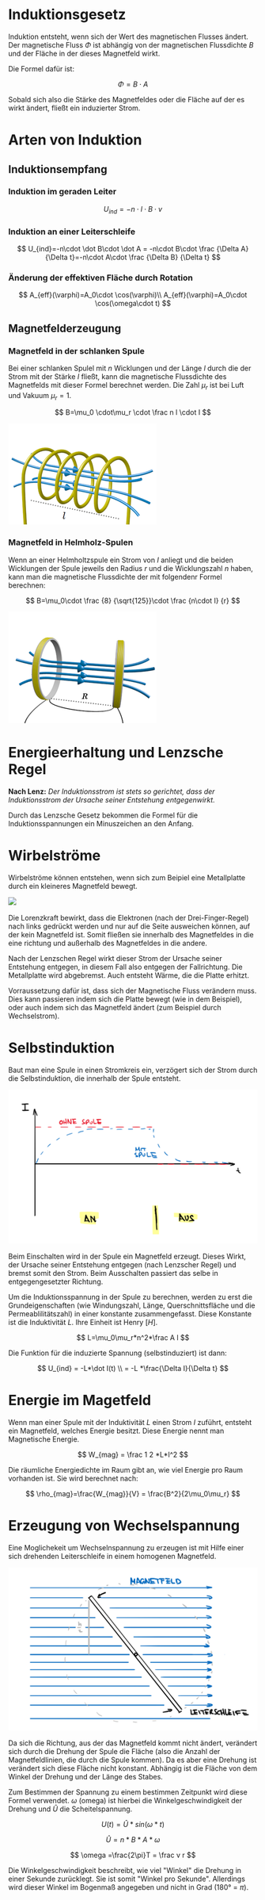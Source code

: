 # Induktionsgesetz

Induktion entsteht, wenn sich der Wert des magnetischen Flusses ändert. Der magnetische Fluss $\Phi$ ist abhängig von der magnetischen Flussdichte $B$ und der Fläche in der dieses Magnetfeld wirkt.

Die Formel dafür ist:

$$
\Phi=B\cdot A
$$

Sobald sich also die Stärke des Magnetfeldes oder die Fläche auf der es wirkt ändert, fließt ein induzierter Strom.

# Arten von Induktion

## Induktionsempfang

### Induktion im geraden Leiter

$$
U_{ind}=-n\cdot l \cdot B\cdot v
$$

### Induktion an einer Leiterschleife

$$
U_{ind}=-n\cdot \dot B\cdot \dot A = -n\cdot B\cdot \frac {\Delta A} {\Delta t}=-n\cdot A\cdot \frac {\Delta B} {\Delta t}
$$

### Änderung der effektiven Fläche durch Rotation

$$
A_{eff}(\varphi)=A_0\cdot \cos(\varphi)\\
A_{eff}(\varphi)=A_0\cdot \cos(\omega\cdot t)
$$

## Magnetfelderzeugung

### Magnetfeld in der schlanken Spule

Bei einer schlanken Spulel mit $n$ Wicklungen und der Länge $l$ durch die der Strom mit der Stärke $I$ fließt, kann die magnetische Flussdichte des Magnetfelds mit dieser Formel berechnet werden. Die Zahl $\mu_r$ ist bei Luft und Vakuum $\mu_r=1$.

$$
B=\mu_0 \cdot\mu_r \cdot \frac n l \cdot I
$$

![](Elektromagnetische%20Induktion/Magnetfeld%20Spule.png)

### Magnetfeld in Helmholz-Spulen

Wenn an einer Helmholtzspule ein Strom von $I$ anliegt und die beiden Wicklungen der Spule jeweils den Radius $r$ und die Wicklungszahl $n$ haben, kann man die magnetische Flussdichte der mit folgendenr Formel berechnen:

$$
B=\mu_0\cdot \frac {8} {\sqrt{125}}\cdot \frac {n\cdot I} {r}
$$

![](Elektromagnetische%20Induktion/Magnetfeld%20Helmholz.png)

# Energieerhaltung und Lenzsche Regel

**Nach Lenz:** *Der Induktionsstrom ist stets so gerichtet, dass der Induktionsstrom der Ursache seiner Entstehung entgegenwirkt.*

Durch das Lenzsche Gesetz bekommen die Formel für die Induktionsspannungen ein Minuszeichen an den Anfang.

# Wirbelströme

Wirbelströme können entstehen, wenn sich zum Beipiel eine Metallplatte durch ein kleineres Magnetfeld bewegt. 

![](Elektromagnetische%20Induktion/Wirbelströme%20Magnetfeld.png)

Die Lorenzkraft bewirkt, dass die Elektronen (nach der Drei-Finger-Regel) nach links gedrückt werden und nur auf die Seite ausweichen können, auf der kein Magnetfeld ist. Somit fließen sie innerhalb des Magnetfeldes in die eine richtung und außerhalb des Magnetfeldes in die andere.

Nach der Lenzschen Regel wirkt dieser Strom der Ursache seiner Entstehung entgegen, in diesem Fall also entgegen der Fallrichtung. Die Metallplatte wird abgebremst. Auch entsteht Wärme, die die Platte erhitzt.

Vorraussetzung dafür ist, dass sich der Magnetische Fluss verändern muss. Dies kann passieren indem sich die Platte bewegt (wie in dem Beispiel), oder auch indem sich das Magnetfeld ändert (zum Beispiel durch Wechselstrom).

# Selbstinduktion

Baut man eine Spule in einen Stromkreis ein, verzögert sich der Strom durch die Selbstinduktion, die innerhalb der Spule entsteht.

![](Elektromagnetische%20Induktion/Magnetfeld%20mit%20und%20ohne%20Spule.png)

Beim Einschalten wird in der Spule ein Magnetfeld erzeugt. Dieses Wirkt, der Ursache seiner Entstehung entgegen (nach Lenzscher Regel) und bremst somit den Strom. Beim Ausschalten passiert das selbe in entgegengesetzter Richtung.

Um die Induktionsspannung in der Spule zu berechnen, werden zu erst die Grundeigenschaften (wie Windungszahl, Länge, Querschnittsfläche und die Permeablilitätszahl) in einer konstante zusammengefasst. Diese Konstante ist die Induktivität $L$. Ihre Einheit ist Henry $[H]$.

$$
L=\mu_0\mu_r*n^2*\frac A l
$$

Die Funktion für die induzierte Spannung (selbstinduziert) ist dann:

$$
U_{ind} = -L*\dot I(t) \\
= -L *\frac{\Delta I}{\Delta t}
$$

# Energie im Magetfeld

Wenn man einer Spule mit der Induktivität $L$ einen Strom $I$ zuführt, entsteht ein Magnetfeld, welches Energie besitzt. Diese Energie nennt man Magnetische Energie.

$$
W_{mag} = \frac 1 2 *L*I^2
$$

Die räumliche Energiedichte im Raum gibt an, wie viel Energie pro Raum vorhanden ist. Sie wird berechnet nach:

$$
\rho_{mag}=\frac{W_{mag}}{V} = \frac{B^2}{2\mu_0\mu_r}
$$

# Erzeugung von Wechselspannung

Eine Moglichekeit um Wechselnspannung zu erzeugen ist mit Hilfe einer sich drehenden Leiterschleife in einem homogenen Magnetfeld.

![](Elektromagnetische%20Induktion/Drehende%20Leiterschleife%20in%20Magnetfeld.png)

Da sich die Richtung, aus der das Magnetfeld kommt nicht ändert, verändert sich durch die Drehung der Spule die Fläche (also die Anzahl der Magnetfeldlinien, die durch die Spule kommen). Da es aber eine Drehung ist verändert sich diese Fläche nicht konstant. Abhängig ist die Fläche von dem Winkel der Drehung und der Länge des Stabes.

Zum Bestimmen der Spannung zu einem bestimmen Zeitpunkt wird diese Formel verwendet. $\omega$ (omega) ist hierbei die Winkelgeschwindigkeit der Drehung und $\hat U$ die Scheitelspannung.

$$
U(t)=\hat{U}*sin(\omega*t)
$$

$$
\hat U =n*B*A*\omega
$$

$$
\omega =\frac{2\pi}T = \frac v r
$$

Die Winkelgeschwindigkeit beschreibt, wie viel "Winkel" die Drehung in einer Sekunde zurücklegt. Sie ist somit "Winkel pro Sekunde". Allerdings wird dieser Winkel im Bogenmaß angegeben und nicht in Grad (180° = $\pi$).